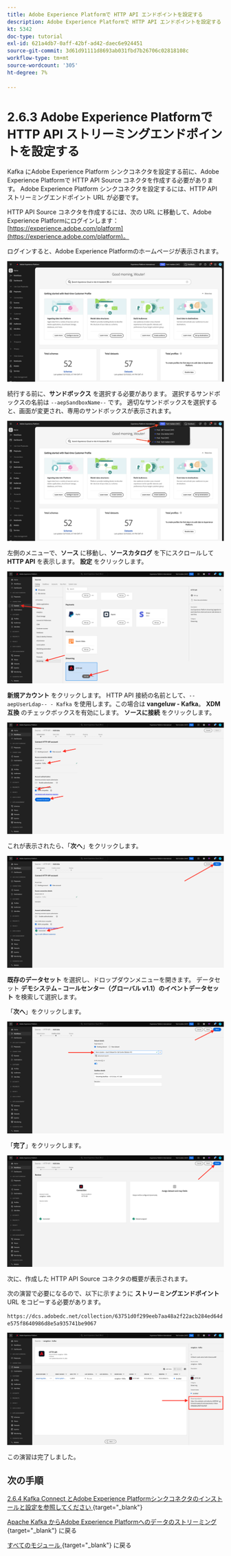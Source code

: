```yaml
---
title: Adobe Experience Platformで HTTP API エンドポイントを設定する
description: Adobe Experience Platformで HTTP API エンドポイントを設定する
kt: 5342
doc-type: tutorial
exl-id: 621a4db7-0aff-42bf-ad42-daec6e924451
source-git-commit: 3d61d91111d8693ab031fbd7b26706c02818108c
workflow-type: tm+mt
source-wordcount: '305'
ht-degree: 7%

---
```


# 2.6.3 Adobe Experience Platformで HTTP API ストリーミングエンドポイントを設定する

Kafka にAdobe Experience Platform シンクコネクタを設定する前に、Adobe Experience Platformで HTTP API Source コネクタを作成する必要があります。 Adobe Experience Platform シンクコネクタを設定するには、HTTP API ストリーミングエンドポイント URL が必要です。

HTTP API Source コネクタを作成するには、次の URL に移動して、Adobe Experience Platformにログインします：[https://experience.adobe.com/platform](https://experience.adobe.com/platform)。

ログインすると、Adobe Experience Platformのホームページが表示されます。

![データ取得](./../../../../modules/delivery-activation/datacollection/dc1.2/images/home.png)

続行する前に、**サンドボックス** を選択する必要があります。 選択するサンドボックスの名前は ``--aepSandboxName--`` です。 適切なサンドボックスを選択すると、画面が変更され、専用のサンドボックスが表示されます。

![データ取得](./../../../../modules/delivery-activation/datacollection/dc1.2/images/sb1.png)

左側のメニューで、**ソース** に移動し、**ソースカタログ** を下にスクロールして **HTTP API** を表示します。 **設定** をクリックします。

![データ取得](./images/kaep1.png)

**新規アカウント** をクリックします。 HTTP API 接続の名前として、`--aepUserLdap-- - Kafka` を使用します。この場合は **vangeluw - Kafka**。 **XDM 互換** のチェックボックスを有効にします。 **ソースに接続** をクリックします。

![データ取得](./images/kaep2.png)

これが表示されたら、「**次へ**」をクリックします。

![データ取得](./images/kaep3.png)

**既存のデータセット** を選択し、ドロップダウンメニューを開きます。 データセット **デモシステム – コールセンター（グローバル v1.1）のイベントデータセット** を検索して選択します。

「**次へ**」をクリックします。

![データ取得](./images/kaep4.png)

「**完了**」をクリックします。

![データ取得](./images/kaep8.png)

次に、作成した HTTP API Source コネクタの概要が表示されます。

次の演習で必要になるので、以下に示すように **ストリーミングエンドポイント** URL をコピーする必要があります。

`https://dcs.adobedc.net/collection/63751d0f299eeb7aa48a2f22acb284ed64de575f8640986d8e5a935741be9067`

![データ取得](./images/kaep9.png)

この演習は完了しました。

## 次の手順

[2.6.4 Kafka Connect とAdobe Experience Platformシンクコネクタのインストールと設定を参照してください ](./ex4.md){target="_blank"}

[Apache Kafka からAdobe Experience Platformへのデータのストリーミング ](./aep-apache-kafka.md){target="_blank"} に戻る

[ すべてのモジュール ](./../../../../overview.md){target="_blank"} に戻る
